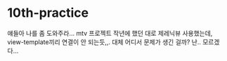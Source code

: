 # 10th-practice
얘들아 나를 좀 도와주라...
mtv 프로젝트 작년에 했던 대로 제레닉뷰 사용했는데, view-template끼리 연결이 안 되는듯,,.
대체 어디서 문제가 생긴 걸까? 난.. 모르겠다...
